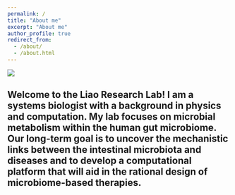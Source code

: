 ```yaml
---
permalink: /
title: "About me"
excerpt: "About me"
author_profile: true
redirect_from: 
  - /about/
  - /about.html
---
```


![](Theme_watermark.png)

## Welcome to the Liao Research Lab! I am a systems biologist with a background in physics and computation. My lab focuses on microbial metabolism within the human gut microbiome. Our long-term goal is to uncover the mechanistic links between the intestinal microbiota and diseases and to develop a computational platform that will aid in the rational design of microbiome-based therapies.

